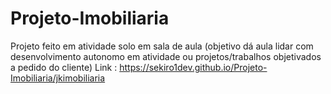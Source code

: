 # Projeto-Imobiliaria
 Projeto feito em atividade solo em sala de aula 
(objetivo dá aula lidar com desenvolvimento autonomo em atividade ou projetos/trabalhos objetivados a pedido do cliente)
Link : https://sekiro1dev.github.io/Projeto-Imobiliaria/jkimobiliaria
